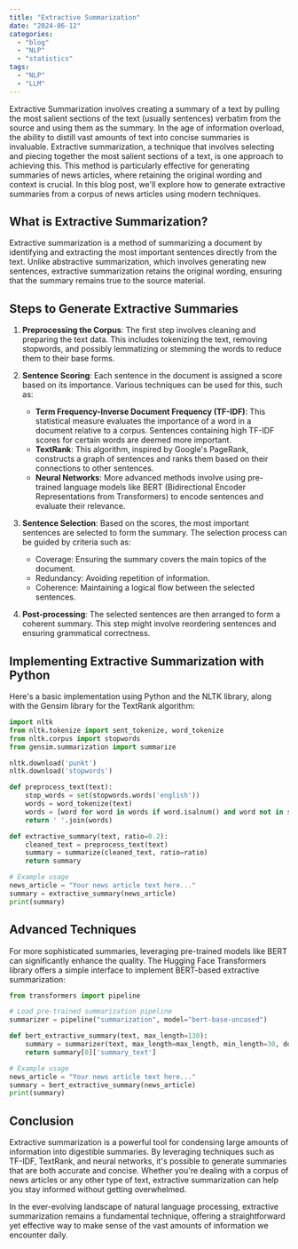 ```yaml
---
title: "Extractive Summarization"
date: "2024-06-12"
categories: 
  - "blog"
  - "NLP"
  - "statistics"
tags: 
  - "NLP"
  - "LLM"
---
```


Extractive Summarization involves creating a summary of a text by pulling the most salient sections of the text (usually sentences) verbatim from the source and using them as the summary. In the age of information overload, the ability to distill vast amounts of text into concise summaries is invaluable. Extractive summarization, a technique that involves selecting and piecing together the most salient sections of a text, is one approach to achieving this. This method is particularly effective for generating summaries of news articles, where retaining the original wording and context is crucial. In this blog post, we'll explore how to generate extractive summaries from a corpus of news articles using modern techniques.

## What is Extractive Summarization?

Extractive summarization is a method of summarizing a document by identifying and extracting the most important sentences directly from the text. Unlike abstractive summarization, which involves generating new sentences, extractive summarization retains the original wording, ensuring that the summary remains true to the source material.

## Steps to Generate Extractive Summaries

1. **Preprocessing the Corpus**: The first step involves cleaning and preparing the text data. This includes tokenizing the text, removing stopwords, and possibly lemmatizing or stemming the words to reduce them to their base forms.

2. **Sentence Scoring**: Each sentence in the document is assigned a score based on its importance. Various techniques can be used for this, such as:
    - **Term Frequency-Inverse Document Frequency (TF-IDF)**: This statistical measure evaluates the importance of a word in a document relative to a corpus. Sentences containing high TF-IDF scores for certain words are deemed more important.
    - **TextRank**: This algorithm, inspired by Google's PageRank, constructs a graph of sentences and ranks them based on their connections to other sentences.
    - **Neural Networks**: More advanced methods involve using pre-trained language models like BERT (Bidirectional Encoder Representations from Transformers) to encode sentences and evaluate their relevance.

3. **Sentence Selection**: Based on the scores, the most important sentences are selected to form the summary. The selection process can be guided by criteria such as:
    - Coverage: Ensuring the summary covers the main topics of the document.
    - Redundancy: Avoiding repetition of information.
    - Coherence: Maintaining a logical flow between the selected sentences.

4. **Post-processing**: The selected sentences are then arranged to form a coherent summary. This step might involve reordering sentences and ensuring grammatical correctness.

## Implementing Extractive Summarization with Python

Here's a basic implementation using Python and the NLTK library, along with the Gensim library for the TextRank algorithm:

```python
import nltk
from nltk.tokenize import sent_tokenize, word_tokenize
from nltk.corpus import stopwords
from gensim.summarization import summarize

nltk.download('punkt')
nltk.download('stopwords')

def preprocess_text(text):
    stop_words = set(stopwords.words('english'))
    words = word_tokenize(text)
    words = [word for word in words if word.isalnum() and word not in stop_words]
    return ' '.join(words)

def extractive_summary(text, ratio=0.2):
    cleaned_text = preprocess_text(text)
    summary = summarize(cleaned_text, ratio=ratio)
    return summary

# Example usage
news_article = "Your news article text here..."
summary = extractive_summary(news_article)
print(summary)
```

## Advanced Techniques

For more sophisticated summaries, leveraging pre-trained models like BERT can significantly enhance the quality. The Hugging Face Transformers library offers a simple interface to implement BERT-based extractive summarization:

```python
from transformers import pipeline

# Load pre-trained summarization pipeline
summarizer = pipeline("summarization", model="bert-base-uncased")

def bert_extractive_summary(text, max_length=130):
    summary = summarizer(text, max_length=max_length, min_length=30, do_sample=False)
    return summary[0]['summary_text']

# Example usage
news_article = "Your news article text here..."
summary = bert_extractive_summary(news_article)
print(summary)
```

## Conclusion

Extractive summarization is a powerful tool for condensing large amounts of information into digestible summaries. By leveraging techniques such as TF-IDF, TextRank, and neural networks, it's possible to generate summaries that are both accurate and concise. Whether you're dealing with a corpus of news articles or any other type of text, extractive summarization can help you stay informed without getting overwhelmed.

In the ever-evolving landscape of natural language processing, extractive summarization remains a fundamental technique, offering a straightforward yet effective way to make sense of the vast amounts of information we encounter daily.